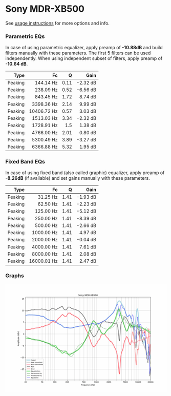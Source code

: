 # Sony MDR-XB500
See [usage instructions](https://github.com/jaakkopasanen/AutoEq#usage) for more options and info.

### Parametric EQs
In case of using parametric equalizer, apply preamp of **-10.88dB** and build filters manually
with these parameters. The first 5 filters can be used independently.
When using independent subset of filters, apply preamp of **-10.64 dB**.

| Type    | Fc          |    Q | Gain     |
|--------:|------------:|-----:|---------:|
| Peaking | 144.14 Hz   | 0.11 | -2.32 dB |
| Peaking | 238.09 Hz   | 0.52 | -6.56 dB |
| Peaking | 843.45 Hz   | 1.72 | 8.74 dB  |
| Peaking | 3398.36 Hz  | 2.14 | 9.99 dB  |
| Peaking | 10406.72 Hz | 0.57 | 3.03 dB  |
| Peaking | 1513.03 Hz  | 3.34 | -2.32 dB |
| Peaking | 1728.91 Hz  | 1.5  | 1.38 dB  |
| Peaking | 4766.00 Hz  | 2.01 | 0.80 dB  |
| Peaking | 5300.49 Hz  | 3.89 | -3.27 dB |
| Peaking | 6366.88 Hz  | 5.32 | 1.95 dB  |

### Fixed Band EQs
In case of using fixed band (also called graphic) equalizer, apply preamp of **-8.26dB**
(if available) and set gains manually with these parameters.

| Type    | Fc          |    Q | Gain     |
|--------:|------------:|-----:|---------:|
| Peaking | 31.25 Hz    | 1.41 | -1.93 dB |
| Peaking | 62.50 Hz    | 1.41 | -2.23 dB |
| Peaking | 125.00 Hz   | 1.41 | -5.12 dB |
| Peaking | 250.00 Hz   | 1.41 | -8.39 dB |
| Peaking | 500.00 Hz   | 1.41 | -2.66 dB |
| Peaking | 1000.00 Hz  | 1.41 | 4.97 dB  |
| Peaking | 2000.00 Hz  | 1.41 | -0.04 dB |
| Peaking | 4000.00 Hz  | 1.41 | 7.61 dB  |
| Peaking | 8000.00 Hz  | 1.41 | 2.08 dB  |
| Peaking | 16000.01 Hz | 1.41 | 2.47 dB  |

### Graphs
![](./Sony%20MDR-XB500.png)